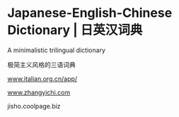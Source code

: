 # Japanese-English-Chinese Dictionary | 日英汉词典

A minimalistic trilingual dictionary

极简主义风格的三语词典

www.italian.org.cn/app/

www.zhangyichi.com

jisho.coolpage.biz

